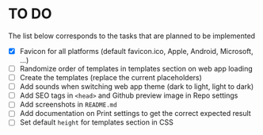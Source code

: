 # TO DO
The list below corresponds to the tasks that are planned to be implemented

- [x] Favicon for all platforms (default favicon.ico, Apple, Android, Microsoft, ...)
- [ ] Randomize order of templates in templates section on web app loading
- [ ] Create the templates (replace the current placeholders)
- [ ] Add sounds when switching web app theme (dark to light, light to dark)
- [ ] Add SEO tags in `<head>` and Github preview image in Repo settings
- [ ] Add screenshots in `README.md`
- [ ] Add documentation on Print settings to get the correct expected result
- [ ] Set default `height` for templates section in CSS
